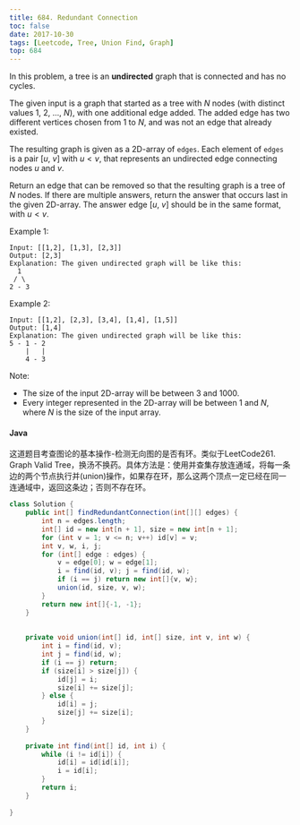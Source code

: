 ```yaml
---
title: 684. Redundant Connection
toc: false
date: 2017-10-30
tags: [Leetcode, Tree, Union Find, Graph]
top: 684
---
```


In this problem, a tree is an **undirected** graph that is connected and has no cycles.

The given input is a graph that started as a tree with $N$ nodes (with distinct values 1, 2, ..., $N$), with one additional edge added. The added edge has two different vertices chosen from 1 to $N$, and was not an edge that already existed.

The resulting graph is given as a 2D-array of `edges`. Each element of `edges` is a pair [$u$, $v$] with $u < v$, that represents an undirected edge connecting nodes $u$ and $v$.

Return an edge that can be removed so that the resulting graph is a tree of $N$ nodes. If there are multiple answers, return the answer that occurs last in the given 2D-array. The answer edge [$u$, $v$] should be in the same format, with $u < v$.

Example 1:

```
Input: [[1,2], [1,3], [2,3]]
Output: [2,3]
Explanation: The given undirected graph will be like this:
  1
 / \
2 - 3
```

Example 2:

```
Input: [[1,2], [2,3], [3,4], [1,4], [1,5]]
Output: [1,4]
Explanation: The given undirected graph will be like this:
5 - 1 - 2
    |   |
    4 - 3
```

Note:

* The size of the input 2D-array will be between 3 and 1000.
* Every integer represented in the 2D-array will be between 1 and $N$, where $N$ is the size of the input array.


#### Java

这道题目考查图论的基本操作-检测无向图的是否有环。类似于LeetCode261. Graph Valid Tree，换汤不换药。具体方法是：使用并查集存放连通域，将每一条边的两个节点执行并(union)操作，如果存在环，那么这两个顶点一定已经在同一连通域中，返回这条边；否则不存在环。

```Java
class Solution {
    public int[] findRedundantConnection(int[][] edges) {
        int n = edges.length;
        int[] id = new int[n + 1], size = new int[n + 1];
        for (int v = 1; v <= n; v++) id[v] = v;
        int v, w, i, j;
        for (int[] edge : edges) {
            v = edge[0]; w = edge[1];
            i = find(id, v); j = find(id, w);
            if (i == j) return new int[]{v, w};
            union(id, size, v, w);
        }
        return new int[]{-1, -1};
    }
    
    
    private void union(int[] id, int[] size, int v, int w) {
        int i = find(id, v);
        int j = find(id, w);
        if (i == j) return;
        if (size[i] > size[j]) {
            id[j] = i;
            size[i] += size[j];
        } else {
            id[i] = j;
            size[j] += size[i];
        }
    }
    
    private int find(int[] id, int i) {
        while (i != id[i]) {
            id[i] = id[id[i]];
            i = id[i];
        }
        return i;
    }
    
}
```
